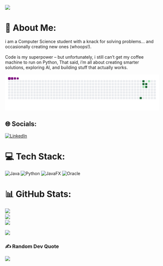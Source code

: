 
[![](https://visitcount.itsvg.in/api?id=voueil&icon=0&color=0)](https://visitcount.itsvg.in)
# 💫 About Me:
i am a Computer Science student with a knack for solving problems… and occasionally creating new ones (whoops!).<br><br>Code is my superpower – but unfortunately, i still can’t get my coffee machine to run on Python, That said, i’m all about creating smarter solutions, exploring AI, and building stuff that actually works.

 ![snake gif](https://github.com/voueil/voueil/blob/output/github-contribution-grid-snake.gif)

## 🌐 Socials:
[![LinkedIn](https://img.shields.io/badge/LinkedIn-%230077B5.svg?logo=linkedin&logoColor=white)](https://linkedin.com/in/https://www.linkedin.com/in/dareen-almutib-234697295/) 

# 💻 Tech Stack:
![Java](https://img.shields.io/badge/java-%23ED8B00.svg?style=for-the-badge&logo=openjdk&logoColor=white) ![Python](https://img.shields.io/badge/python-3670A0?style=for-the-badge&logo=python&logoColor=ffdd54) ![JavaFX](https://img.shields.io/badge/javafx-%23FF0000.svg?style=for-the-badge&logo=javafx&logoColor=white) ![Oracle](https://img.shields.io/badge/Oracle-F80000?style=for-the-badge&logo=oracle&logoColor=white)
# 📊 GitHub Stats:
![](https://github-readme-stats.vercel.app/api?username=voueil&theme=dark&hide_border=false&include_all_commits=false&count_private=false)<br/>
![](https://github-readme-streak-stats.herokuapp.com/?user=voueil&theme=dark&hide_border=false)<br/>
![](https://github-readme-stats.vercel.app/api/top-langs/?username=voueil&theme=dark&hide_border=false&include_all_commits=false&count_private=false&layout=compact)

![](https://github-contributor-stats.vercel.app/api?username=voueil&limit=5&theme=dark&combine_all_yearly_contributions=true)

### ✍️ Random Dev Quote
![](https://quotes-github-readme.vercel.app/api?type=horizontal&theme=radical)


<!-- Proudly created with GPRM ( https://gprm.itsvg.in ) -->
